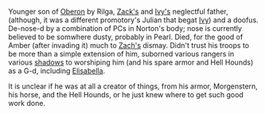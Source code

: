 Younger son of [Oberon](OberonOfDworkin) by Rilga, [Zack's](ZachariasOfJulian) and [Ivy's](IvyOfJulian) neglectful father, (although, it was a different promotory's Julian that begat [Ivy](IvyOfJulian)) and a doofus. De-nose-d by a combination of PCs in Norton's body; nose is currently believed to be somwhere dusty, probably in Pearl. Died, for the good of Amber (after invading it) much to [Zach's](ZachariasOfJulian) dismay.  Didn't trust his troops to be more than a simple extension of him, suborned various rangers in various [shadows](ShadowPlaces) to worshiping him (and his spare armor and Hell Hounds) as a G-d, including [Elisabella](ElisabellaOfRangers).

It is unclear if he was at all a creator of things, from his armor, Morgenstern, his horse, and the Hell Hounds, or he just knew where to get such good work done.
